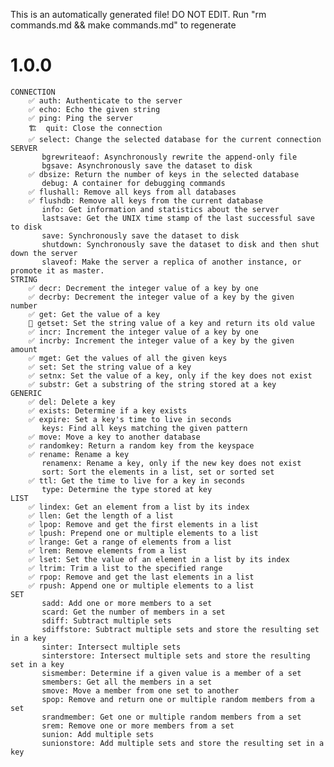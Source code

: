 This is an automatically generated file! DO NOT EDIT. Run "rm commands.md && make commands.md" to regenerate

# 1.0.0
	CONNECTION
		✅ auth: Authenticate to the server
		✅ echo: Echo the given string
		✅ ping: Ping the server
		🏗️  quit: Close the connection
		✅ select: Change the selected database for the current connection
	SERVER
		   bgrewriteaof: Asynchronously rewrite the append-only file
		   bgsave: Asynchronously save the dataset to disk
		✅ dbsize: Return the number of keys in the selected database
		   debug: A container for debugging commands
		✅ flushall: Remove all keys from all databases
		✅ flushdb: Remove all keys from the current database
		   info: Get information and statistics about the server
		   lastsave: Get the UNIX time stamp of the last successful save to disk
		   save: Synchronously save the dataset to disk
		   shutdown: Synchronously save the dataset to disk and then shut down the server
		   slaveof: Make the server a replica of another instance, or promote it as master.
	STRING
		✅ decr: Decrement the integer value of a key by one
		✅ decrby: Decrement the integer value of a key by the given number
		✅ get: Get the value of a key
		🚫 getset: Set the string value of a key and return its old value
		✅ incr: Increment the integer value of a key by one
		✅ incrby: Increment the integer value of a key by the given amount
		✅ mget: Get the values of all the given keys
		✅ set: Set the string value of a key
		✅ setnx: Set the value of a key, only if the key does not exist
		✅ substr: Get a substring of the string stored at a key
	GENERIC
		✅ del: Delete a key
		✅ exists: Determine if a key exists
		✅ expire: Set a key's time to live in seconds
		   keys: Find all keys matching the given pattern
		✅ move: Move a key to another database
		✅ randomkey: Return a random key from the keyspace
		✅ rename: Rename a key
		   renamenx: Rename a key, only if the new key does not exist
		   sort: Sort the elements in a list, set or sorted set
		✅ ttl: Get the time to live for a key in seconds
		   type: Determine the type stored at key
	LIST
		✅ lindex: Get an element from a list by its index
		✅ llen: Get the length of a list
		✅ lpop: Remove and get the first elements in a list
		✅ lpush: Prepend one or multiple elements to a list
		✅ lrange: Get a range of elements from a list
		✅ lrem: Remove elements from a list
		✅ lset: Set the value of an element in a list by its index
		✅ ltrim: Trim a list to the specified range
		✅ rpop: Remove and get the last elements in a list
		✅ rpush: Append one or multiple elements to a list
	SET
		   sadd: Add one or more members to a set
		   scard: Get the number of members in a set
		   sdiff: Subtract multiple sets
		   sdiffstore: Subtract multiple sets and store the resulting set in a key
		   sinter: Intersect multiple sets
		   sinterstore: Intersect multiple sets and store the resulting set in a key
		   sismember: Determine if a given value is a member of a set
		   smembers: Get all the members in a set
		   smove: Move a member from one set to another
		   spop: Remove and return one or multiple random members from a set
		   srandmember: Get one or multiple random members from a set
		   srem: Remove one or more members from a set
		   sunion: Add multiple sets
		   sunionstore: Add multiple sets and store the resulting set in a key
